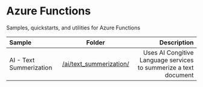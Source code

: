 # Azure Functions
Samples, quickstarts, and utilities for Azure Functions

| Sample      | Folder | Description    |
| :---        |    :----:   |          ---: |
| AI - Text Summerization      | [/ai/text_summerization/](ai/text_summarization/dotnet/function_app/README.md)      | Uses AI Congitive Language services to summerize a text document |
